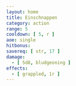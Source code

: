 ```yaml
---
layout: home
title: Einschnappen
category: action
range: 5
cooldown: [ 5, r ]
aoe: single
hitbonus:
savereq: [ str, 17 ]
damage:
  - [ 5d8, bludgeoning ]
effects:
  - [ grappled, 1r ]
---
```

